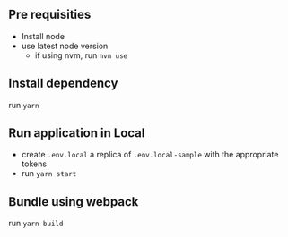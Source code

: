 ## Pre requisities

- Install node
- use latest node version
    - if using nvm, run `nvm use`  

## Install dependency

run `yarn`

## Run application in Local

- create `.env.local` a replica of `.env.local-sample` with the appropriate tokens
- run `yarn start`

## Bundle using webpack

run `yarn build`


